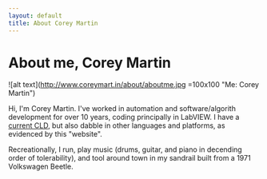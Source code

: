 ```yaml
---
layout: default
title: About Corey Martin
---
```

# About me, Corey Martin
![alt text](http://www.coreymart.in/about/aboutme.jpg =100x100 "Me: Corey Martin")

Hi, I'm Corey Martin.  I've worked in automation and software/algorith development for over 10 years, coding principally in LabVIEW.  I have a [current CLD](https://www.youracclaim.com/badges/66e1fb02-43df-46c7-aaf9-c49be9c5ffc1), but also dabble in other languages and platforms, as evidenced by this "website".

Recreationally, I run, play music (drums, guitar, and piano in decending order of tolerability), and tool around town in my sandrail built from a 1971 Volkswagen Beetle.
